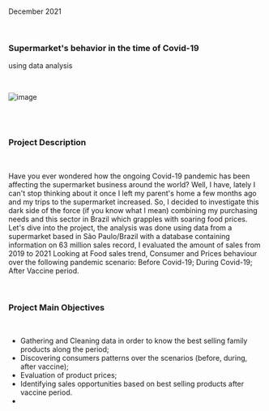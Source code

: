 
<br>

December 2021

<br>

### Supermarket's behavior in the time of Covid-19
using data analysis

<br>

![image](https://user-images.githubusercontent.com/59744673/149214955-12967369-e6e0-40dd-8706-5febc34d8b96.png)

<br>

<br>

### Project Description
<br>

Have you ever wondered how the ongoing Covid-19 pandemic has been affecting the supermarket business around the world? 
Well, I have, lately I can't stop thinking about it once I left my parent's home a few months ago and my trips to the supermarket increased. So, I decided to investigate this dark side of the force (if you know what I mean) combining my purchasing needs and this sector in Brazil which grapples with soaring food prices.
Let's dive into the project, the analysis was done using data from a supermarket based in São Paulo/Brazil with a database containing information on 63 million sales record, I evaluated the amount of sales from 2019 to 2021 Looking at Food sales trend, Consumer and Prices behaviour over the following pandemic scenario: Before Covid-19; During Covid-19; After Vaccine period.

<br>

### Project Main Objectives

<br>

- Gathering and Cleaning data in order to know the best selling family products along the period;
- Discovering consumers patterns over the scenarios (before, during, after vaccine);
- Evaluation of product prices;
- Identifying sales opportunities based on best selling products after vaccine period.
- 


